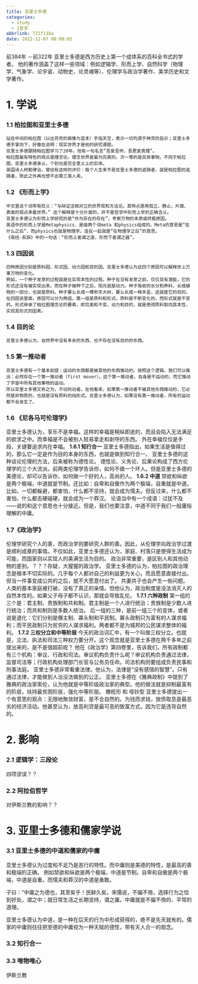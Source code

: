 ```yaml
---
title: 亚里士多德
categories:
  - study
  - 1哲学
abbrlink: 721f11ba
date: 2022-12-07 00:00:03
---
```


前384年 －前322年
亚里士多德是西方历史上第一个成体系的百科全书式的学者。
他的著作涵盖了这样一些领域：例如逻辑学、形而上学、自然科学（物理学、气象学、论宇宙、动物史、论灵魂等）、伦理学与政治学著作、美学历史和文学著作。
<!-- more -->

# 1. 学说

### 1.1  柏拉图和亚里士多德

```
站在中间的柏拉图（以达芬奇的画像为蓝本）手指天空，表示一切均源于神灵的启示；亚里士多德手掌向下，好像在说明：现实世界才是他的研究课题。
亚里士多德跟随柏拉图学习了20年。他有一句名言“吾爱吾师，吾更爱真理”。
柏拉图最有特色的观点是理念论。理念世界是最为完美的。次一等的是具体事物。不同于柏拉图，亚里士多德承认，个别也是完全意义上的实体。
英国诗人柯勒律治，曾经有这样的评价：每个人生来不是亚里士多德的追随者，就是柏拉图的追随者，除此之外再也想不出第三类人来。
```

### 1.2 《形而上学》

```
中文里这个词带有贬义：“与辩证法相对立的世界观和方法论。其特点是用孤立、静止、片面、表面的观点来看世界。” 这个解释是十分片面的，并不是哲学中形而上学的正确含义。
亚里士多德认为形而上学研究的是“作为存在的存在”，考察万物的本原或终极原因。
英语中的形而上学是Metaphysics，是由两个词meta 和physics组成的。Meta的意思是“在什么之后”，而physics也就是物理学。连在一起就是“在物理学之后”的意思。
《易经·系辞》中的一句话：“形而上者谓之道，形而下者谓之器”。
```

### 1.3 四因说

```
四种原因分别是质料因、形式因、动力因和目的因。亚里士多德认为这四个原因可以解释世上万事万物的变化。
例如，一个种子发芽的过程就是在实现本性的过程。种子在没有发芽之前，仅仅具有潜能，它的形式还没有被实现出来。而在种子被种下之后，阳光就是动力。种子吸收的水分和养料，长成植物的一部分，也就是质料。种子要么长成一棵参天大树，要么长成一株禾苗，这就是它的目的。
在四因说里面，原因可以分为两组，第一组是质料和形式。质料是不断变化的，而形式就是不变的。形式继承了柏拉图理念论的要素，即完美和不变。动力和目的，就是使得质料取向其本性，实现其形式的因素。
```

### 1.4 目的论

```
亚里士多德认为，自然界中没有多余的东西，也不存在没有目的的东西。
```

### 1.5 第一推动者

```
亚里士多德有一个基本前提：运动的东西都是被其他的东西推动的。按照这个逻辑，我们可以推出：必然存在一个第一推动者（first mover）。这个第一推动者，自身是不运动的，而它推动了宇宙中所有其他事物的运动。
所以亚里士多德又称之为，不动的动者。在他看来，如果第一推动者不被其他东西推动的，它必然是非物质的，也就是没有质料的纯形式。亚里士多德认为，如果没有第一推动者，所有的运动都不会发生了。
```

### 1.6 《尼各马可伦理学》

亚里士多德认为，享乐不是幸福。这样的幸福是稍纵即逝的，而且会陷入无法满足的欲求之中。而幸福是不会被别人轻易拿走和剥夺的东西。
外在幸福仅仅是手段，关键要追求内在幸福。
**1.6.1 知行合一**
亚里士多德指出，如果生活是值得过的，那么它一定是作为目的本身的东西，也就是做到知行合一。
亚里士多德的这种谈论伦理的方法，后来被称为德性论。
德性论、义务论、后果论构成了西方伦理学的三个大流派。前两类伦理学告诉你，如何不做一个坏人。但是亚里士多德的美德论，却可以告诉你，如何做一个好的人，高尚的人。
**1.6.2 中道**
禁欲和纵欲是两个极端，中道就是节制。还比如：自卑和自傲作为两个极端，自重就是中道。比如，一切都躲避，都害怕，什么都不坚持，就会成为懦夫。但反过来，什么都不害怕，什么都去硬碰硬，就会成为一个莽汉。
论语当中有一个成语：过犹不及——说的和这个意思也十分接近。但是，我们也要注意，中道不同于我们一般庸俗理解的中庸。

### 1.7《政治学》

伦理学研究个人的善，而政治学则要研究人群的善。因此，从伦理学向政治学过渡是顺利成章的事情。不仅如此，亚里士多德还认为，家庭、村落只是使得生活成为可能，而国家则以实现人的美满生活为目的。
政治非常重要，是区别人和其他动物的差别。？？？存疑，大猩猩的政治学。
亚里士多德的认为，柏拉图的政治理念是根本不切实际的。几乎每个人都对自己的利益更为关心，而且愿意直接付出。但当一件事变成公共的之后，就不大愿意付出了。
共妻共子也会产生一些问题。人类的基本家庭被打破，没有了真正的亲情。但他认为，政治制度是没法消灭人的自然本性的。如果父子母子都不认识，那就会导致乱伦。
**1.7.1 六种政制**
第一组的三个是：君主制、贵族制和共和制。君主制是一个人进行统治；贵族制是少数人进行统治；而共和制则是多数人统治。
后一组的三种，是前一组三个的变体，或者说是退化：它们分别是僭主制、寡头制和平民制。寡头政制只为富有的人谋求福利；而平民政制只为贫穷的人谋求福利。两者都不是为城邦的公民谋求整体的福利。
**1.7.2 三权分立和中等阶层**
今天的政治词汇中，有一个叫做三权分立。也就是，立法、执法和司法三种权力要分开。这个观念就是亚里士多德在两千多年之前提出来的，是不是很超前呢？
他在《政治学》第四卷里，告诉我们，所有政制都有三个机构：审议、行政和司法。审议机构负责什么呢？审议机构负责通过法律，监督司法等；行政机构处理部门长官与公务员任命。司法机构则要组成负责民事和刑事法庭。
亚里士多德非常看重法律。他认为，法律是“没有感情的智慧”。只有通过法律，才能做到人治没法做到的公正。
亚里士多德在《雅典政制》中提到了雅典的政治家索伦，认为他就是中等阶级政治家的典型。他的做法就是抑制最富有的阶层，扶持最贫困阶层，强化中等阶层。
橄榄形 和  哑铃型
亚里士多德提出一个有意思的观点：无限地聚敛财富，是不合自然的。为钱而求钱，放债取息是最恶劣的经济活动。他甚至认为，放高利贷是最可恶的致富方式。因为它是违背自然的。

# 2. 影响

### 2.1 逻辑学：三段论

四项谬误？？

### 2.2 阿拉伯哲学

对伊斯兰教的影响？？



# 3. 亚里士多德和儒家学说

### 3.1 亚里士多德的中道和儒家的中庸
亚里士多德认为过度和不足乃是恶行的特性。而中庸则是美德的特性，是最高的善和极端的正确。
例如禁欲和纵欲是两个极端，中道是节制。自卑和自傲是两个极端，中道是自重。而懦夫和莽汉的中道是勇敢。

子曰：“中庸之为德也，其至矣乎！民鲜久矣。宋儒说，不偏不倚，选择行为之恰到好处，谓之中；就日常生活之长期坚持，谓之庸。中庸就是不偏不倚的、平常的道理。

亚里士多德认为中道，是一种在后天的行为中形成获得的，绝不是先天就有的。儒家的中庸则往往把至德的中庸视为一种天赋的德性，带有天人合一的观念。

### 3.2 知行合一

### 3.3 唯物唯心

伊斯兰教
